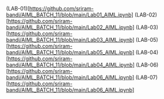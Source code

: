 (LAB-01)[https://github.com/sriram-bandi/AIML_BATCH_11/blob/main/Lab01_AIML.ipynb]
(LAB-02)[https://github.com/sriram-bandi/AIML_BATCH_11/blob/main/Lab02_AIML.ipynb]
(LAB-03)[https://github.com/sriram-bandi/AIML_BATCH_11/blob/main/Lab03_AIML.ipynb]
(LAB-05)[https://github.com/sriram-bandi/AIML_BATCH_11/blob/main/Lab05_AIML.ipynb]
(LAB-04)[https://github.com/sriram-bandi/AIML_BATCH_11/blob/main/Lab04_AIML.ipynb]
(LAB-06)[https://github.com/sriram-bandi/AIML_BATCH_11/blob/main/Lab06_AIML.ipynb]
(LAB-07)[https://github.com/sriram-bandi/AIML_BATCH_11/blob/main/Lab06_AIML.ipynb]
